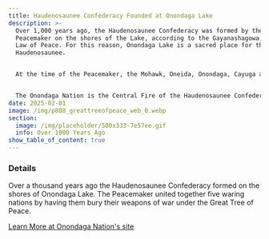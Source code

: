 ```yaml
---
title: Haudenosaunee Confederacy Founded at Onondaga Lake
description: >-
  Over 1,000 years ago, the Haudenosaunee Confederacy was formed by the
  Peacemaker on the shores of the Lake, according to the Gayanashagowa, or Great
  Law of Peace. For this reason, Onondaga Lake is a sacred place for the
  Haudenosaunee. 


  At the time of the Peacemaker, the Mohawk, Oneida, Onondaga, Cayuga and Seneca people were fighting and there was a great deal of death. To remind them of their ways, Creator sent a messenger so the nations could live in peace. The messenger is referred to as the Peacemaker and he brought the nations together as the Haudenosaunee Confederacy. 


  The Onondaga Nation is the Central Fire of the Haudenosaunee Confederacy, which is today made up of six sovereign nations. The five original nations, the Mohawk, Oneida, Onondaga, Cayuga, and Seneca Nations. The Tuscarora Nation joined in the 1700s. Learn more about the founding of the Confederacy on the Onondaga Nation website. 
date: 2025-02-01
image: /img/p808_greattreeofpeace_web_0.webp
section:
  image: /img/placeholder/500x333-7e57ee.gif
  info: Over 1000 Years Ago
show_table_of_content: true
---
```

### Details
Over a thousand years ago the Haudenosaunee Confederacy formed on the shores of Onondaga Lake. The Peacemaker united together five waring nations by having them bury their weapons of war under the Great Tree of Peace.

[Learn More at Onondaga Nation's site](https://www.onondaganation.org/aboutus/facts/)
